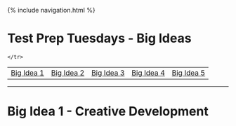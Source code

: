 {% include navigation.html %}

# Test Prep Tuesdays - Big Ideas

<table>
    <tr>
        <td><a href="bi1">Big Idea 1</a></td>
        <td><a href="bi2">Big Idea 2</a></td>
        <td><a href="bi3">Big Idea 3</a></td>
        <td><a href="bi4">Big Idea 4</a></td>
        <td><a href="bi5">Big Idea 5</a></td>

    </tr>
</table>
<hr>

# Big Idea 1 - Creative Development


